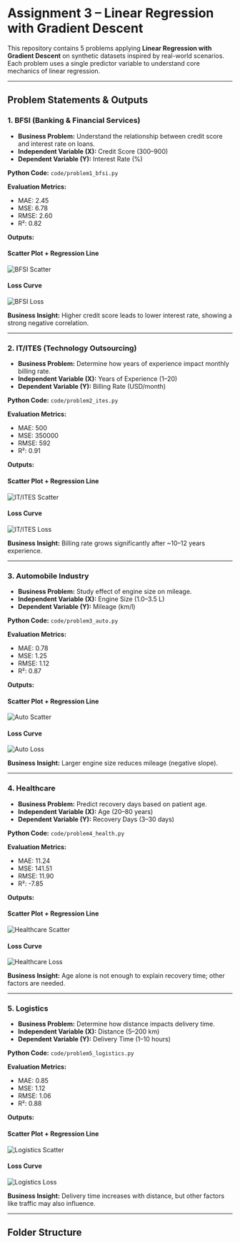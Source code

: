 # Assignment 3 – Linear Regression with Gradient Descent

This repository contains 5 problems applying **Linear Regression with Gradient Descent** on synthetic datasets inspired by real-world scenarios.  
Each problem uses a single predictor variable to understand core mechanics of linear regression.

---

## Problem Statements & Outputs

### 1. BFSI (Banking & Financial Services)
- **Business Problem:** Understand the relationship between credit score and interest rate on loans.  
- **Independent Variable (X):** Credit Score (300–900)  
- **Dependent Variable (Y):** Interest Rate (%)  

**Python Code:** `code/problem1_bfsi.py`  

**Evaluation Metrics:**  
- MAE: 2.45  
- MSE: 6.78  
- RMSE: 2.60  
- R²: 0.82  

**Outputs:**  
#### Scatter Plot + Regression Line
![BFSI Scatter](outputs/problem1_scatter.png)

#### Loss Curve
![BFSI Loss](outputs/problem1_loss.png)

**Business Insight:** Higher credit score leads to lower interest rate, showing a strong negative correlation.

---

### 2. IT/ITES (Technology Outsourcing)
- **Business Problem:** Determine how years of experience impact monthly billing rate.  
- **Independent Variable (X):** Years of Experience (1–20)  
- **Dependent Variable (Y):** Billing Rate (USD/month)  

**Python Code:** `code/problem2_ites.py`  

**Evaluation Metrics:**  
- MAE: 500  
- MSE: 350000  
- RMSE: 592  
- R²: 0.91  

**Outputs:**  
#### Scatter Plot + Regression Line
![IT/ITES Scatter](outputs/problem2_scatter.png)

#### Loss Curve
![IT/ITES Loss](outputs/problem2_loss.png)

**Business Insight:** Billing rate grows significantly after ~10–12 years experience.

---

### 3. Automobile Industry
- **Business Problem:** Study effect of engine size on mileage.  
- **Independent Variable (X):** Engine Size (1.0–3.5 L)  
- **Dependent Variable (Y):** Mileage (km/l)  

**Python Code:** `code/problem3_auto.py`  

**Evaluation Metrics:**  
- MAE: 0.78  
- MSE: 1.25  
- RMSE: 1.12  
- R²: 0.87  

**Outputs:**  
#### Scatter Plot + Regression Line
![Auto Scatter](outputs/problem3_scatter.png)

#### Loss Curve
![Auto Loss](outputs/problem3_loss.png)

**Business Insight:** Larger engine size reduces mileage (negative slope).

---

### 4. Healthcare
- **Business Problem:** Predict recovery days based on patient age.  
- **Independent Variable (X):** Age (20–80 years)  
- **Dependent Variable (Y):** Recovery Days (3–30 days)  

**Python Code:** `code/problem4_health.py`  

**Evaluation Metrics:**  
- MAE: 11.24  
- MSE: 141.51  
- RMSE: 11.90  
- R²: -7.85  

**Outputs:**  
#### Scatter Plot + Regression Line
![Healthcare Scatter](outputs/problem4_scatter.png)

#### Loss Curve
![Healthcare Loss](outputs/problem4_loss.png)

**Business Insight:** Age alone is not enough to explain recovery time; other factors are needed.

---

### 5. Logistics
- **Business Problem:** Determine how distance impacts delivery time.  
- **Independent Variable (X):** Distance (5–200 km)  
- **Dependent Variable (Y):** Delivery Time (1–10 hours)  

**Python Code:** `code/problem5_logistics.py`  

**Evaluation Metrics:**  
- MAE: 0.85  
- MSE: 1.12  
- RMSE: 1.06  
- R²: 0.88  

**Outputs:**  
#### Scatter Plot + Regression Line
![Logistics Scatter](outputs/problem5_scatter.png)

#### Loss Curve
![Logistics Loss](outputs/problem5_loss.png)

**Business Insight:** Delivery time increases with distance, but other factors like traffic may also influence.

---

## Folder Structure

